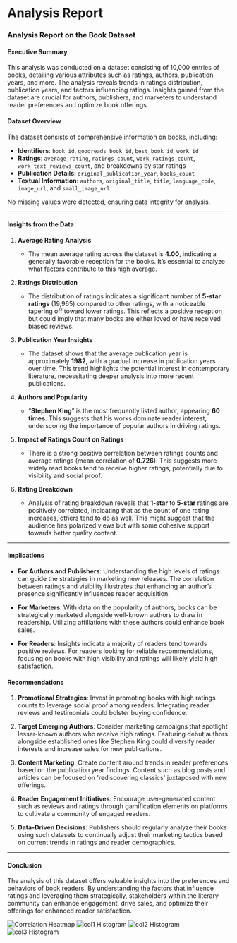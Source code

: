 # Analysis Report

### Analysis Report on the Book Dataset

#### **Executive Summary**

This analysis was conducted on a dataset consisting of 10,000 entries of books, detailing various attributes such as ratings, authors, publication years, and more. The analysis reveals trends in ratings distribution, publication years, and factors influencing ratings. Insights gained from the dataset are crucial for authors, publishers, and marketers to understand reader preferences and optimize book offerings.

#### **Dataset Overview**

The dataset consists of comprehensive information on books, including:
- **Identifiers**: `book_id`, `goodreads_book_id`, `best_book_id`, `work_id`
- **Ratings**: `average_rating`, `ratings_count`, `work_ratings_count`, `work_text_reviews_count`, and breakdowns by star ratings
- **Publication Details**: `original_publication_year`, `books_count`
- **Textual Information**: `authors`, `original_title`, `title`, `language_code`, `image_url`, and `small_image_url`

No missing values were detected, ensuring data integrity for analysis.

---

#### **Insights from the Data**

1. **Average Rating Analysis**
   - The mean average rating across the dataset is **4.00**, indicating a generally favorable reception for the books. It’s essential to analyze what factors contribute to this high average.

2. **Ratings Distribution**
   - The distribution of ratings indicates a significant number of **5-star ratings** (19,965) compared to other ratings, with a noticeable tapering off toward lower ratings. This reflects a positive reception but could imply that many books are either loved or have received biased reviews.

3. **Publication Year Insights**
   - The dataset shows that the average publication year is approximately **1982**, with a gradual increase in publication years over time. This trend highlights the potential interest in contemporary literature, necessitating deeper analysis into more recent publications.

4. **Authors and Popularity**
   - “**Stephen King**” is the most frequently listed author, appearing **60 times**. This suggests that his works dominate reader interest, underscoring the importance of popular authors in driving ratings.

5. **Impact of Ratings Count on Ratings**
   - There is a strong positive correlation between ratings counts and average ratings (mean correlation of **0.726**). This suggests more widely read books tend to receive higher ratings, potentially due to visibility and social proof.

6. **Rating Breakdown**
   - Analysis of rating breakdown reveals that **1-star** to **5-star** ratings are positively correlated, indicating that as the count of one rating increases, others tend to do as well. This might suggest that the audience has polarized views but with some cohesive support towards better quality content.

---

#### **Implications**

- **For Authors and Publishers**: Understanding the high levels of ratings can guide the strategies in marketing new releases. The correlation between ratings and visibility illustrates that enhancing an author’s presence significantly influences reader acquisition.
  
- **For Marketers**: With data on the popularity of authors, books can be strategically marketed alongside well-known authors to draw in readership. Utilizing affiliations with these authors could enhance book sales.

- **For Readers**: Insights indicate a majority of readers tend towards positive reviews. For readers looking for reliable recommendations, focusing on books with high visibility and ratings will likely yield high satisfaction.

#### **Recommendations**

1. **Promotional Strategies**: Invest in promoting books with high ratings counts to leverage social proof among readers. Integrating reader reviews and testimonials could bolster buying confidence.

2. **Target Emerging Authors**: Consider marketing campaigns that spotlight lesser-known authors who receive high ratings. Featuring debut authors alongside established ones like Stephen King could diversify reader interests and increase sales for new publications.

3. **Content Marketing**: Create content around trends in reader preferences based on the publication year findings. Content such as blog posts and articles can be focused on 'rediscovering classics' juxtaposed with new offerings.

4. **Reader Engagement Initiatives**: Encourage user-generated content such as reviews and ratings through gamification elements on platforms to cultivate a community of engaged readers.

5. **Data-Driven Decisions**: Publishers should regularly analyze their books using such datasets to continually adjust their marketing tactics based on current trends in ratings and reader demographics.

---

#### **Conclusion**

The analysis of this dataset offers valuable insights into the preferences and behaviors of book readers. By understanding the factors that influence ratings and leveraging them strategically, stakeholders within the literary community can enhance engagement, drive sales, and optimize their offerings for enhanced reader satisfaction.

![Correlation Heatmap](goodreads_correlation_heatmap.png)
![col1 Histogram](goodreads_col1_histogram.png)
![col2 Histogram](goodreads_col2_histogram.png)
![col3 Histogram](goodreads_col3_histogram.png)
